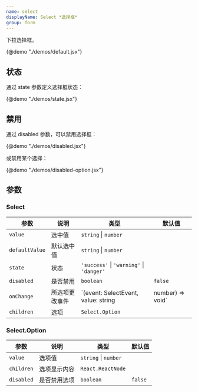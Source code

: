 ```yaml
---
name: select
displayName: Select *选择框*
group: form
---
```


下拉选择框。

{@demo "./demos/default.jsx"}

## 状态

通过 state 参数定义选择框状态：

{@demo "./demos/state.jsx"}

## 禁用

通过 disabled 参数，可以禁用选择框：

{@demo "./demos/disabled.jsx"}

或禁用某个选择：

{@demo "./demos/disabled-option.jsx"}

## 参数

### Select

| 参数           | 说明           | 类型                                                   | 默认值  |
| -------------- | -------------- | ------------------------------------------------------ | ------- |
| `value`        | 选中值         | `string` &#124; `number`                               |         |
| `defaultValue` | 默认选中值     | `string` &#124; `number`                               |         |
| `state`        | 状态           | `'success'` &#124; `'warning'` &#124; `'danger'`       |         |
| `disabled`     | 是否禁用       | `boolean`                                              | `false` |
| `onChange`     | 所选项更改事件 | `(event: SelectEvent, value: string | number) => void` |         |
| `children`     | 选项           | `Select.Option`                                        |         |

### Select.Option

| 参数       | 说明         | 类型                     | 默认值  |
| ---------- | ------------ | ------------------------ | ------- |
| `value`    | 选项值       | `string` &#124; `number` |         |
| `children` | 选项显示内容 | `React.ReactNode`        |         |
| `disabled` | 是否禁用选项 | `boolean`                | `false` |
